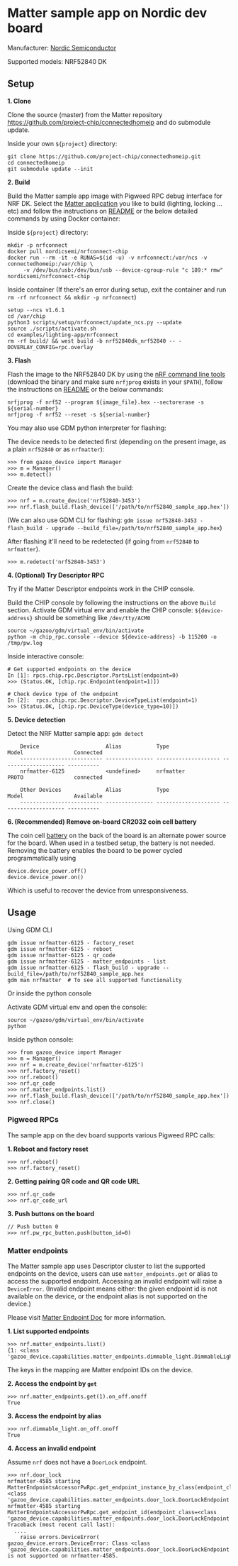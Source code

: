 # Matter sample app on Nordic dev board

Manufacturer: [Nordic Semiconductor](https://www.nordicsemi.com)

Supported models: NRF52840 DK

## Setup

**1. Clone**

Clone the source (master) from the Matter repository
https://github.com/project-chip/connectedhomeip and do submodule update.

Inside your own `${project}` directory:

```
git clone https://github.com/project-chip/connectedhomeip.git
cd connectedhomeip
git submodule update --init
```

**2. Build**

Build the Matter sample app image with Pigweed RPC debug interface for NRF DK.
Select the
[Matter application](https://github.com/project-chip/connectedhomeip/tree/master/examples)
you like to build (lighting, locking ... etc) and follow the instructions on
[README](https://github.com/project-chip/connectedhomeip/tree/master/examples/lighting-app/nrfconnect#building-with-pigweed-rpcs)
or the below detailed commands by using Docker container:

Inside `${project}` directory:

```
mkdir -p nrfconnect
docker pull nordicsemi/nrfconnect-chip
docker run --rm -it -e RUNAS=$(id -u) -v nrfconnect:/var/ncs -v connectedhomeip:/var/chip \
     -v /dev/bus/usb:/dev/bus/usb --device-cgroup-rule "c 189:* rmw" nordicsemi/nrfconnect-chip
```

Inside container (If there's an error during setup, exit the container and run
`rm -rf nrfconnect && mkdir -p nrfconnect`)

```
setup --ncs v1.6.1
cd /var/chip
python3 scripts/setup/nrfconnect/update_ncs.py --update
source ./scripts/activate.sh
cd examples/lighting-app/nrfconnect
rm -rf build/ && west build -b nrf52840dk_nrf52840 -- -DOVERLAY_CONFIG=rpc.overlay
```

**3. Flash**

Flash the image to the NRF52840 DK by using the
[nRF command line tools](https://www.nordicsemi.com/Products/Development-tools/nrf-command-line-tools/download)
(download the binary and make sure `nrfjprog` exists in your `$PATH`), follow
the instructions on
[README](https://github.com/project-chip/connectedhomeip/tree/master/examples/lighting-app/nrfconnect#flashing-and-debugging)
or the below commands:

```
nrfjprog -f nrf52 --program ${image_file}.hex --sectorerase -s ${serial-number}
nrfjprog -f nrf52 --reset -s ${serial-number}
```

You may also use GDM python interpreter for flashing:

The device needs to be detected first (depending on the present image, as a
plain `nrf52840` or as `nrfmatter`):

```
>>> from gazoo_device import Manager
>>> m = Manager()
>>> m.detect()
```

Create the device class and flash the build:

```
>>> nrf = m.create_device('nrf52840-3453')
>>> nrf.flash_build.flash_device(['/path/to/nrf52840_sample_app.hex'])
```

(We can also use GDM CLI for flashing: `gdm issue nrf52840-3453 - flash_build -
upgrade --build_file=/path/to/nrf52840_sample_app.hex`)

After flashing it'll need to be redetected (if going from `nrf52840` to
`nrfmatter`).

```
>>> m.redetect('nrf52840-3453')
```

**4. (Optional) Try Descriptor RPC**

Try if the Matter Descriptor endpoints work in the CHIP console.

Build the CHIP console by following the instructions on the above `Build`
section. Activate GDM virtual env and enable the CHIP console:
`${device-address}` should be something like `/dev/tty/ACM0`

```
source ~/gazoo/gdm/virtual_env/bin/activate
python -m chip_rpc.console --device ${device-address} -b 115200 -o /tmp/pw.log
```

Inside interactive console:

```
# Get supported endpoints on the device
In [1]: rpcs.chip.rpc.Descriptor.PartsList(endpoint=0)
>>> (Status.OK, [chip.rpc.Endpoint(endpoint=1)])

# Check device type of the endpoint
In [2]:  rpcs.chip.rpc.Descriptor.DeviceTypeList(endpoint=1)
>>> (Status.OK, [chip.rpc.DeviceType(device_type=10)])
```

**5. Device detection**

Detect the NRF Matter sample app: `gdm detect`

```
    Device                     Alias           Type                 Model                Connected
    -------------------------- --------------- -------------------- -------------------- ----------
    nrfmatter-6125             <undefined>     nrfmatter            PROTO                connected

    Other Devices              Alias           Type                 Model                Available
    -------------------------- --------------- -------------------- -------------------- ----------
```

**6. (Recommended) Remove on-board CR2032 coin cell battery**

The coin cell [battery](images/nrf52840_battery.jpg)
on the back of the board is an alternate power source for the board. When used
in a testbed setup, the battery is not needed. Removing the battery enables the
board to be power cycled programmatically using

```
device.device_power.off()
device.device_power.on()
```

Which is useful to recover the device from unresponsiveness.

## Usage

Using GDM CLI

```
gdm issue nrfmatter-6125 - factory_reset
gdm issue nrfmatter-6125 - reboot
gdm issue nrfmatter-6125 - qr_code
gdm issue nrfmatter-6125 - matter_endpoints - list
gdm issue nrfmatter-6125 - flash_build - upgrade --build_file=/path/to/nrf52840_sample_app.hex
gdm man nrfmatter  # To see all supported functionality
```

Or inside the python console

Activate GDM virtual env and open the console:

```
source ~/gazoo/gdm/virtual_env/bin/activate
python
```

Inside python console:

```
>>> from gazoo_device import Manager
>>> m = Manager()
>>> nrf = m.create_device('nrfmatter-6125')
>>> nrf.factory_reset()
>>> nrf.reboot()
>>> nrf.qr_code
>>> nrf.matter_endpoints.list()
>>> nrf.flash_build.flash_device(['/path/to/nrf52840_sample_app.hex'])
>>> nrf.close()
```

### Pigweed RPCs

The sample app on the dev board supports various Pigweed RPC calls:

**1. Reboot and factory reset**

```
>>> nrf.reboot()
>>> nrf.factory_reset()
```

**2. Getting pairing QR code and QR code URL**

```
>>> nrf.qr_code
>>> nrf.qr_code_url
```

**3. Push buttons on the board**

```
// Push button 0
>>> nrf.pw_rpc_button.push(button_id=0)
```

### Matter endpoints

The Matter sample app uses Descriptor cluster to list the supported endpoints on
the device, users can use `matter_endpoints.get` or alias to access the
supported endpoint. Accessing an invalid endpoint will raise a `DeviceError`.
(Invalid endpoint means either: the given endpoint id is not available on the
device, or the endpoint alias is not supported on the device.)

Please visit [Matter Endpoint Doc](../Matter_endpoints.md) for more information.

**1. List supported endpoints**

```
>>> nrf.matter_endpoints.list()
{1: <class 'gazoo_device.capabilities.matter_endpoints.dimmable_light.DimmableLightEndpoint'>}
```

The keys in the mapping are Matter endpoint IDs on the device.

**2. Access the endpoint by `get`**

```
>>> nrf.matter_endpoints.get(1).on_off.onoff
True
```

**3. Access the endpoint by alias**

```
>>> nrf.dimmable_light.on_off.onoff
True
```

**4. Access an invalid endpoint**

Assume `nrf` does not have a `DoorLock` endpoint.

```
>>> nrf.door_lock
nrfmatter-4585 starting MatterEndpointsAccessorPwRpc.get_endpoint_instance_by_class(endpoint_class=<class 'gazoo_device.capabilities.matter_endpoints.door_lock.DoorLockEndpoint'>)
nrfmatter-4585 starting MatterEndpointsAccessorPwRpc.get_endpoint_id(endpoint_class=<class 'gazoo_device.capabilities.matter_endpoints.door_lock.DoorLockEndpoint'>)
Traceback (most recent call last):
  ....
    raise errors.DeviceError(
gazoo_device.errors.DeviceError: Class <class 'gazoo_device.capabilities.matter_endpoints.door_lock.DoorLockEndpoint'> is not supported on nrfmatter-4585.
```
